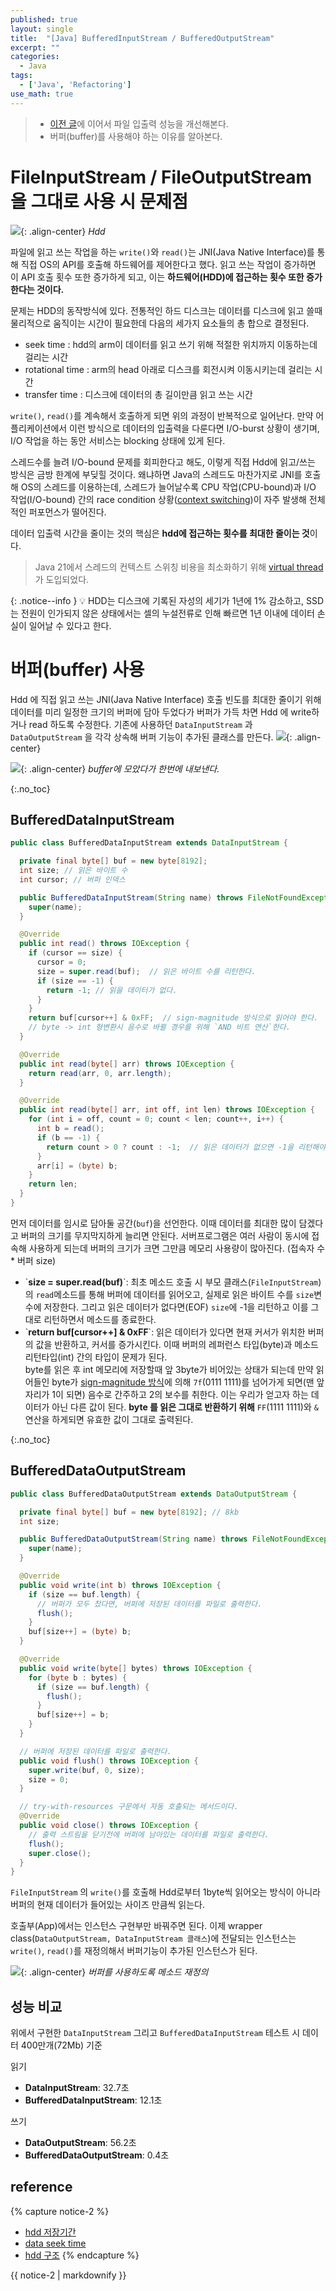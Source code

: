 ```yaml
---
published: true
layout: single
title:  "[Java] BufferedInputStream / BufferedOutputStream"
excerpt: ""
categories:
  - Java
tags:
  - ['Java', 'Refactoring']
use_math: true
---
```


> - [이전 글](https://zhtmr.github.io/java/file-io-stream/)에 이어서 파일 입출력 성능을 개선해본다.
> - 버퍼(buffer)를 사용해야 하는 이유를 알아본다.

# FileInputStream / FileOutputStream 을 그대로 사용 시 문제점
![](/assets/images/20240104/hdd-4313739_640.jpg){: .align-center}
*Hdd*

파일에 읽고 쓰는 작업을 하는 `write()`와 `read()`는 JNI(Java Native Interface)를 통해 직접 OS의 API를 호출해 하드웨어를 제어한다고 했다.
읽고 쓰는 작업이 증가하면 이 API 호출 횟수 또한 증가하게 되고, 이는 **하드웨어(HDD)에 접근하는 횟수 또한 증가한다는 것이다.**

문제는 HDD의 동작방식에 있다. 전통적인 하드 디스크는 데이터를 디스크에 읽고 쓸때 물리적으로 움직이는 시간이 필요한데 다음의 세가지 요소들의 총 합으로 결정된다.
- seek time : hdd의 arm이 데이터를 읽고 쓰기 위해 적절한 위치까지 이동하는데 걸리는 시간
- rotational time : arm의 head 아래로 디스크를 회전시켜 이동시키는데 걸리는 시간
- transfer time : 디스크에 데이터의 총 길이만큼 읽고 쓰는 시간

`write()`, `read()`를 계속해서 호출하게 되면 위의 과정이 반복적으로 일어난다.
만약 어플리케이션에서 이런 방식으로 데이터의 입출력을 다룬다면 I/O-burst 상황이 생기며, I/O 작업을 하는 동안 서비스는 blocking 상태에 있게 된다. 

스레드수를 늘려 I/O-bound 문제를 회피한다고 해도, 이렇게 직접 Hdd에 읽고/쓰는 방식은 금방 한계에 부딪힐 것이다.
왜냐하면 Java의 스레드도 마찬가지로 JNI를 호출해 OS의 스레드를 이용하는데, 
스레드가 늘어날수록 CPU 작업(CPU-bound)과 I/O 작업(I/O-bound) 간의 race condition 상황([context switching](https://bit.ly/3RQ1SLE))이 자주 발생해 전체적인 퍼포먼스가 떨어진다.


데이터 입출력 시간을 줄이는 것의 핵심은 **hdd에 접근하는 횟수를 최대한 줄이는 것**이다.

> Java 21에서 스레드의 컨텍스트 스위칭 비용을 최소화하기 위해 [virtual thread](https://techblog.woowahan.com/15398/) 가 도입되었다.


{: .notice--info }
💡 HDD는 디스크에 기록된 자성의 세기가 1년에 1% 감소하고, SSD는 전원이 인가되지 않은 상태에서는 셀의 누설전류로 인해 빠르면 1년 이내에 데이터 손실이 일어날 수 있다고 한다.


# 버퍼(buffer) 사용
Hdd 에 직접 읽고 쓰는 JNI(Java Native Interface) 호출 빈도를 최대한 줄이기 위해 데이터를 미리 일정한 크기의 버퍼에 담아 두었다가 버퍼가 가득 차면 Hdd 에 write하거나 read 하도록 수정한다.
기존에 사용하던 `DataInputStream` 과 `DataOutputStream` 을 각각 상속해 버퍼 기능이 추가된 클래스를 만든다.
![](/assets/images/20240105/diagram2.png){: .align-center}


![](/assets/images/20240104/buffer.png){: .align-center}
*buffer에 모았다가 한번에 내보낸다.*

{:.no_toc}
## BufferedDataInputStream
```java
public class BufferedDataInputStream extends DataInputStream {

  private final byte[] buf = new byte[8192];
  int size; // 읽은 바이트 수
  int cursor; // 버퍼 인덱스

  public BufferedDataInputStream(String name) throws FileNotFoundException {
    super(name);
  }

  @Override
  public int read() throws IOException {
    if (cursor == size) {
      cursor = 0;
      size = super.read(buf);  // 읽은 바이트 수를 리턴한다.
      if (size == -1) {
        return -1; // 읽을 데이터가 없다.
      }
    }
    return buf[cursor++] & 0xFF;  // sign-magnitude 방식으로 읽어야 한다. 
    // byte -> int 형변환시 음수로 바뀔 경우를 위해 `AND 비트 연산`한다.
  }

  @Override
  public int read(byte[] arr) throws IOException {
    return read(arr, 0, arr.length);
  }

  @Override
  public int read(byte[] arr, int off, int len) throws IOException {
    for (int i = off, count = 0; count < len; count++, i++) {
      int b = read();
      if (b == -1) {
        return count > 0 ? count : -1;  // 읽은 데이터가 없으면 -1을 리턴해야한다.
      }
      arr[i] = (byte) b;
    }
    return len;
  }
}
```
먼저 데이터를 임시로 담아둘 공간(`buf`)을 선언한다. 이때 데이터를 최대한 많이 담겠다고 버퍼의 크기를 무지막지하게 늘리면 안된다.
서버프로그램은 여러 사람이 동시에 접속해 사용하게 되는데 버퍼의 크기가 크면 그만큼 메모리 사용량이 많아진다. (접속자 수 * 버퍼 size)

- \`**size = super.read(buf)**\`: 최초 메소드 호출 시 부모 클래스(`FileInputStream`)의 `read`메소드를 통해 버퍼에 데이터를 읽어오고, 실제로 읽은 바이트 수를 `size`변수에 저장한다.
그리고 읽은 데이터가 없다면(EOF) `size`에 -1을 리턴하고 이를 그대로 리턴하면서 메소드를 종료한다. 
- \`**return buf[cursor++] & 0xFF**\`: 읽은 데이터가 있다면 현재 커서가 위치한 버퍼의 값을 반환하고, 커서를 증가시킨다. 
이때 버퍼의 레퍼런스 타입(byte)과 메소드 리턴타입(int) 간의 타입이 문제가 된다.  
byte를 읽은 후 int 메모리에 저장할때 앞 3byte가 비어있는 상태가 되는데 만약 읽어들인 byte가 [sign-magnitude 방식](https://bit.ly/3tGy63W)에 의해 `7f`(0111 1111)를 넘어가게 되면(맨 앞자리가 1이 되면) 
음수로 간주하고 2의 보수를 취한다. 이는 우리가 얻고자 하는 데이터가 아닌 다른 값이 된다. **byte 를 읽은 그대로 반환하기 위해** `FF`(1111 1111)와 `&`연산을 하게되면 유효한 값이 그대로 출력된다.

{:.no_toc}
## BufferedDataOutputStream
```java
public class BufferedDataOutputStream extends DataOutputStream {

  private final byte[] buf = new byte[8192]; // 8kb
  int size;

  public BufferedDataOutputStream(String name) throws FileNotFoundException {
    super(name);
  }

  @Override
  public void write(int b) throws IOException {
    if (size == buf.length) {
      // 버퍼가 모두 찼다면, 버퍼에 저장된 데이터를 파일로 출력한다.
      flush();
    }
    buf[size++] = (byte) b;
  }

  @Override
  public void write(byte[] bytes) throws IOException {
    for (byte b : bytes) {
      if (size == buf.length) {
        flush();
      }
      buf[size++] = b;
    }
  }

  // 버퍼에 저장된 데이터를 파일로 출력한다.
  public void flush() throws IOException {
    super.write(buf, 0, size);
    size = 0;
  }

  // try-with-resources 구문에서 자동 호출되는 메서드이다.
  @Override
  public void close() throws IOException {
    // 출력 스트림을 닫기전에 버퍼에 남아있는 데이터를 파일로 출력한다.
    flush();
    super.close();
  }
}
```
`FileInputStream` 의 `write()`를 호출해 Hdd로부터 1byte씩 읽어오는 방식이 아니라 버퍼의 현재 데이터가 들어있는 사이즈 만큼씩 읽는다.

호출부(App)에서는 인스턴스 구현부만 바꿔주면 된다. 이제 wrapper class(`DataOutputStream, DataInputStream 클래스`)에 전달되는 인스턴스는 `write()`, `read()`를 재정의해서 버퍼기능이 추가된 인스턴스가 된다.


![](/assets/images/20240104/buffered-stream.png){: .align-center}
*버퍼를 사용하도록 메소드 재정의*


## 성능 비교
위에서 구현한 `DataInputStream` 그리고 `BufferedDataInputStream` 테스트 시 
데이터 400만개(72Mb) 기준 

읽기
- **DataInputStream**: 32.7초
- **BufferedDataInputStream**: 12.1초

쓰기
- **DataOutputStream**: 56.2초
- **BufferedDataOutputStream**: 0.4초

## reference
{% capture notice-2 %}
- [hdd 저장기간](https://eshop.macsales.com/blog/43702-we-bet-you-didnt-know-that-your-hdds-or-ssds-may-need-exercise-too/)
- [data seek time](https://www.lifewire.com/what-does-seek-time-mean-2626007)
- [hdd 구조](https://bubble-dev.tistory.com/entry/%ED%95%98%EB%93%9C%EB%94%94%EC%8A%A4%ED%81%AC-%EA%B5%AC%EC%A1%B03-%EB%B9%84%EC%9A%A9)
{% endcapture %}

<div class="notice">{{ notice-2 | markdownify }}</div>


